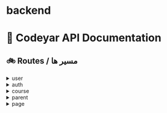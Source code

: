 # backend


# 📃 Codeyar API Documentation
<div dir="auto">

## 🚲 **Routes** / **مسیر ها**

<details>
 <summary>user</summary>
<br>

## [POST] create / برای ساخت کاربر

``http://localhost:3000/user/``

### body [raw]

```
{
    "username": "test",
    "password": "asd",
    "email": "assd@asd.com"
}
```

## [DEL] delete / برای حذف کاربر

``http://localhost:3000/user/``

## [PUT] update / برای بروزرسانی اطلاعات کاربر

``http://localhost:3000/user/``

### body [raw]

```
{
    "username": "poorisa"
}
```

## [GET] get / دریافت اطلاعات کاربر

``http://localhost:3000/user/:username``

</details>

<details>
 <summary>auth</summary>
<br>

## [POST] login / ورود به حساب کاربری

``http://localhost:3000/auth/login``

### body [raw]

```
{
    "username": "pooria",
    "password": "asd"
}
```

</details>

<details>
 <summary>course</summary>
<br>

## [POST] create / ساخت دوره آموزشی

``http://localhost:3000/course/``

### body [raw]

```
{
    "slug": "asd",
    "title": "ASD",
    "price": 0
}
```

## [PUT] update / بروزرسانی دوره آموزشی

``http://localhost:3000/course/:slug``

#### PATH VARIABLES

``slug``

### body [raw]

```
{
    "title": "asd"
}
```

## [GET] read / دیدن اطلاعات دوره آموزشی

``http://localhost:3000/course/:slug``

#### PATH VARIABLES

``slug``

## [DEL] delete / حذف دوره 

``http://localhost:3000/course/:slug``

#### PATH VARIABLES

``slug``

</details>

<details>
 <summary>parent</summary>
<br>

<details>
 <summary>Sub</summary>
<br>

<details>
 <summary>sub</summary>
<br>

## [POST] create

``http://localhost:3000/parent/sub/sub``

### body [raw]

```
{
    "title": "asd",
    "order": 0,
    "parentSub": 2,
    "page": 1
}
```

## [PUT] update

``http://localhost:3000/parent/sub/sub/:id``

### body [raw]

```
{
    "order": 0
}
```

#### PATH VARIABLES

``id``

## [GET] read

``http://localhost:3000/parent/sub/sub/:id``

#### PATH VARIABLES

``id``

## [DEL] delete

``http://localhost:3000/parent/sub/sub/:id``

#### PATH VARIABLES

``id``

</details>

## [POST] create

``http://localhost:3000/parent/sub``

### body [raw]

```
{
    "title": "asd",
    "order": 0,
    "parent": 1
}
```

## [PUT] update

``http://localhost:3000/parent/sub/:id``

### body [raw]

```
{
    "order": 1
}
```

#### PATH VARIABLES

``id``

## [GET] read

``http://localhost:3000/parent/sub/:id``

#### PATH VARIABLES

``id``

## [DEL] delete

``http://localhost:3000/parent/sub/:id``

#### PATH VARIABLES

``id``

</details>

<details>
 <summary>page</summary>
<br>

## [POST] create

``http://localhost:3000/parent/page/``

## [PUT] update

``http://localhost:3000/parent/page/1``

## [GET] read

``http://localhost:3000/parent/page/1``

## [DEL] delete

``http://localhost:3000/parent/page/1``

</details>

## [POST] create

``http://localhost:3000/parent/``

### body [raw]

```
{
    "course": 3,
    "order": 0,
    "title": "A parent"
}
```

## [PUT] update

``http://localhost:3000/parent/:id``

#### PATH VARIABLES

``id``

### body [raw]

```
{
    "order": 10,
    "title": "123"
}
```

## [GET] read

``http://localhost:3000/parent/:id``

#### PATH VARIABLES

``id``

## [DEL] delete

``http://localhost:3000/parent/:id``

#### PATH VARIABLES

``id``

</details>

<details>
 <summary>page</summary>
<br>

## [POST] create / ساخت صفحه

``http://localhost:3000/page``

### body [raw]

```
{
    "content": [" asd", "asd"]
}
```

## [PUT] update / بروزرسانی صفحه

``http://localhost:3000/page/:id``

#### PATH VARIABLES

``id``

### body [raw]

```
{
    "content": ["asd"]
}
```

</details>
















</div>